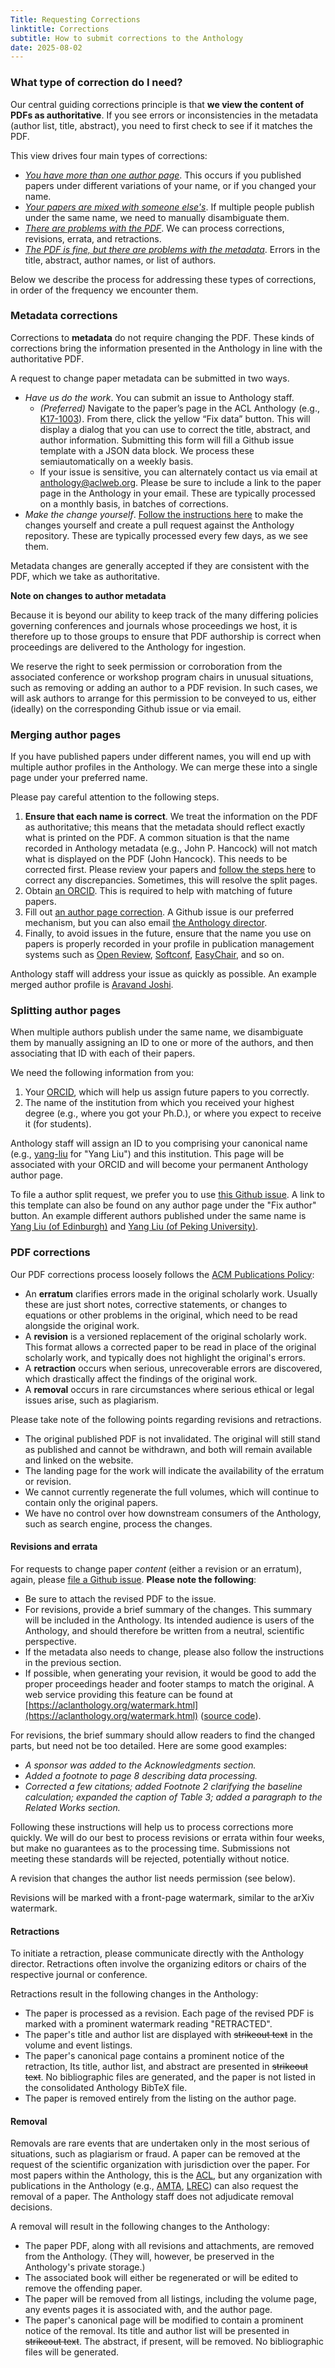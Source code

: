 ```yaml
---
Title: Requesting Corrections
linktitle: Corrections
subtitle: How to submit corrections to the Anthology
date: 2025-08-02
---
```


### What type of correction do I need?

Our central guiding corrections principle is that **we view the content of PDFs as authoritative**. If you see errors or inconsistencies in the metadata (author list, title, abstract), you need to first check to see if it matches the PDF.

This view drives four main types of corrections:

* [_You have more than one author page_](#merging-author-pages). This occurs if you published papers under different variations of your name, or if you changed your name.
* [_Your papers are mixed with someone else's_](#splitting-author-pages). If multiple people publish under the same name, we need to manually disambiguate them.
* [_There are problems with the PDF_](#pdf-corrections). We can process corrections, revisions, errata, and retractions.
* [_The PDF is fine, but there are problems with the metadata_](#metadata-corrections). Errors in the title, abstract, author names, or list of authors.

Below we describe the process for addressing these types of corrections, in order of the frequency we encounter them.

### Metadata corrections

Corrections to **metadata** do not require changing the PDF.
These kinds of corrections bring the information presented in the Anthology in line with the authoritative PDF.

A request to change paper metadata can be submitted in two ways.

- _Have us do the work_. You can submit an issue to Anthology staff.
   -  _(Preferred)_ Navigate to the paper’s page in the ACL Anthology (e.g., [K17-1003](https://aclanthology.org/K17-1003)). From there, click the yellow “Fix data” button. This will display a dialog that you can use to correct the title, abstract, and author information. Submitting this form will fill a Github issue template with a JSON data block. We process these semiautomatically on a weekly basis.
   -  If your issue is sensitive, you can alternately contact us via email at anthology@aclweb.org.
      Please be sure to include a link to the paper page in the Anthology in your email. These are typically
      processed on a monthly basis, in batches of corrections.
- _Make the change yourself_. [Follow the instructions here](https://github.com/acl-org/acl-anthology/wiki/Issuing-Pull-Requests-For-Corrections) to make the changes yourself and create a pull request against the Anthology repository. These are typically processed every few days, as we see them.

Metadata changes are generally accepted if they are consistent with the PDF, which we take as authoritative.

**Note on changes to author metadata**

Because it is beyond our ability to keep track of the many differing policies governing conferences and journals whose proceedings we host, it is therefore up to those groups to ensure that PDF authorship is correct when proceedings are delivered to the Anthology for ingestion.

We reserve the right to seek permission or corroboration from the associated conference or workshop program chairs in unusual situations, such as removing or adding an author to a PDF revision.
In such cases, we will ask authors to arrange for this permission to be conveyed to us, either (ideally) on the corresponding Github issue or via email.

### Merging author pages

If you have published papers under different names, you will end up with multiple author profiles in the Anthology. We can merge these into a single page under your preferred name.

Please pay careful attention to the following steps.

1. **Ensure that each name is correct**. We treat the information on the PDF as authoritative; this means that the metadata should reflect exactly what is printed on the PDF. A common situation is that the name recorded in Anthology metadata (e.g., John P. Hancock) will not match what is displayed on the PDF (John Hancock). This needs to be corrected first. Please review your papers and [follow the steps here](#metadata-corrections) to correct any discrepancies. Sometimes, this will resolve the split pages.
2. Obtain [an ORCID](https://orcid.org). This is required to help with matching of future papers.
3. Fill out [an author page correction](https://github.com/acl-org/acl-anthology/issues/new?template=02-name-correction.yml). A Github issue is our preferred mechanism, but you can also email [the Anthology director](mailto:anthology@aclweb.org).
4. Finally, to avoid issues in the future, ensure that the name you use on papers is properly recorded in your profile in publication management systems such as [Open Review](https://openreview.net), [Softconf](https://softconf.com), [EasyChair](https://easychair.org), and so on.

Anthology staff will address your issue as quickly as possible.
An example merged author profile is [Aravand Joshi](https://aclanthology.org/people/aravind-joshi).

### Splitting author pages

When multiple authors publish under the same name, we disambiguate them by manually assigning an ID to one or more of the authors, and then associating that ID with each of their papers.

We need the following information from you:
1. Your [ORCID](https://orcid.org/), which will help us assign future papers to you correctly.
2. The name of the institution from which you received your highest degree (e.g., where you got your Ph.D.), or where you expect to receive it (for students).

Anthology staff will assign an ID to you comprising your canonical name (e.g., [yang-liu]() for "Yang Liu") and this institution. This page will be associated with your ORCID and will become your permanent Anthology author page.

To file a author split request, we prefer you to use [this Github issue](https://github.com/acl-org/acl-anthology/issues/new?template=02-name-correction.yml). A link to this template can also be found on any author page under the "Fix author" button. An example different authors published under the same name is [Yang Liu (of Edinburgh)](https://aclanthology.org/people/yang-liu-edinburgh/) and [Yang Liu (of Peking University)](https://aclanthology.org/people/yang-liu-pk).

### PDF corrections

Our PDF corrections process loosely follows the [ACM Publications Policy](https://www.acm.org/publications/policies/):

* An **erratum** clarifies errors made in the original scholarly work.
  Usually these are just short notes, corrective statements, or changes to equations or other problems in the original, which need to be read alongside the original work.
* A **revision** is a versioned replacement of the original scholarly work.
  This format allows a corrected paper to be read in place of the original scholarly work, and typically does not highlight the original's errors.
* A **retraction** occurs when serious, unrecoverable errors are discovered, which drastically affect the findings of the original work.
* A **removal** occurs in rare circumstances where serious ethical or legal issues arise, such as plagiarism.

Please take note of the following points regarding revisions and retractions.

* The original published PDF is not invalidated.
  The original will still stand as published and cannot be withdrawn, and both will remain available and linked on the website.
* The landing page for the work will indicate the availability of the erratum or revision.
* We cannot currently regenerate the full volumes, which will continue to contain only the original papers.
* We have no control over how downstream consumers of the Anthology, such as search engine, process the changes.

#### Revisions and errata

For requests to change paper *content* (either a revision or an erratum), again, please [file a Github issue](https://github.com/acl-org/acl-anthology/issues/new?assignees=anthology-assist&labels=correction%2Crevision&template=03-revision-or-errata.yml&title=Paper+Revision%7Breplace+with+Anthology+ID%7D).
**Please note the following**:

- Be sure to attach the revised PDF to the issue.
- For revisions, provide a brief summary of the changes.
  This summary will be included in the Anthology.
	Its intended audience is users of the Anthology, and should therefore be written from a neutral, scientific perspective.
- If the metadata also needs to change, please also follow the instructions in the previous section.
- If possible, when generating your revision, it would be good to add the proper proceedings header and footer stamps to match the original.
  A web service providing this feature can be found at [https://aclanthology.org/watermark.html](https://aclanthology.org/watermark.html) ([source code](https://github.com/acl-org/acl-anthology/tree/main/bin/add_footer.py)).

For revisions, the brief summary should allow readers to find the changed parts, but need not be too detailed.
Here are some good examples:

- *A sponsor was added to the Acknowledgments section.*
- *Added a footnote to page 8 describing data processing.*
- *Corrected a few citations; added Footnote 2 clarifying the baseline calculation; expanded the caption of Table 3; added a paragraph to the Related Works section.*

Following these instructions will help us to process corrections more quickly.
We will do our best to process revisions or errata within four weeks, but make no guarantees as to the processing time.
Submissions not meeting these standards will be rejected, potentially without notice.

A revision that changes the author list needs permission (see below).

Revisions will be marked with a front-page watermark, similar to the arXiv watermark.

#### Retractions

To initiate a retraction, please communicate directly with the Anthology director.
Retractions often involve the organizing editors or chairs of the respective journal or conference.

Retractions result in the following changes in the Anthology:

* The paper is processed as a revision.
  Each page of the revised PDF is marked with a prominent watermark reading "RETRACTED".
* The paper's title and author list are displayed with ~~strikeout text~~ in the volume and event listings.
* The paper's canonical page contains a prominent notice of the retraction,
  Its title, author list, and abstract are presented in ~~strikeout text~~.
  No bibliographic files are generated, and the paper is not listed in the consolidated Anthology BibTeX file.
* The paper is removed entirely from the listing on the author page.

#### Removal

Removals are rare events that are undertaken only in the most serious of situations, such as plagiarism or fraud.
A paper can be removed at the request of the scientific organization with jurisdiction over the paper.
For most papers within the Anthology, this is the [ACL](https://www.aclweb.org/), but any organization with publications in the Anthology (e.g., [AMTA](https://www.amtaweb.org/), [LREC](https://lrec-conf.org)) can also request the removal of a paper.
The Anthology staff does not adjudicate removal decisions.

A removal will result in the following changes to the Anthology:

* The paper PDF, along with all revisions and attachments, are removed from the Anthology.
  (They will, however, be preserved in the Anthology's private storage.)
* The associated book will either be regenerated or will be edited to remove the offending paper.
* The paper will be removed from all listings, including the volume page, any events pages it is associated with, and the author page.
* The paper's canonical page will be modified to contain a prominent notice of the removal.
  Its title and author list will be presented in ~~strikeout text~~.
  The abstract, if present, will be removed.
  No bibliographic files will be generated.
